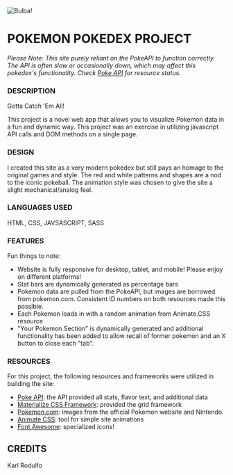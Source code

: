 ![Bulba!](http://vignette4.wikia.nocookie.net/monstermovies/images/7/77/Bulbasaur_by_Xous54.png/revision/latest/scale-to-width-down/185?cb=20120720155936)

# POKEMON POKEDEX PROJECT

_Please Note: This site purely reliant on the PokeAPI to function correctly. The API is often slow or occasionally down, which may affect this pokedex's functionality. Check [Poke API](http://pokeapi.co) for resource status._

### DESCRIPTION
Gotta Catch 'Em All!

This project is a novel web app that allows you to visualize Pokemon data in a fun and dynamic way. This project was an exercise in utilizing javascript API calls and DOM methods on a single page.

### DESIGN
I created this site as a very modern pokedex but still pays an homage to the original games and style. The red and white patterns and shapes are a nod to the iconic pokeball. The animation style was chosen to give the site a slight mechanical/analog feel.

### LANGUAGES USED
HTML, CSS, JAVSASCRIPT, SASS

### FEATURES
Fun things to note:

- Website is fully responsive for desktop, tablet, and mobile! Please enjoy on different platforms!
- Stat bars are dynamically generated as percentage bars
- Pokemon data are pulled from the PokeAPI, but images are borrowed from pokemon.com. Consistent ID numbers on both resources made this possible.
- Each Pokemon loads in with a random animation from Animate.CSS resource
- "Your Pokemon Section" is dynamically generated and additional functionality has been added to allow recall of former pokemon and an X button to close each "tab".


### RESOURCES

For this project, the following resources and frameworks were utilized in building the site:

- [Poke API](http://pokeapi.co): the API provided all stats, flavor text, and additional data
- [Materialize CSS Framework](https://materializecss.com/): provided the grid framework
- [Pokemon.com](https://www.pokemon.com/us/): images from the official Pokemon website and Nintendo.
- [Animate CSS](https://daneden.github.io/animate.css/): tool for simple site animations
- [Font Awesome](https://fontawesome.com/icons?d=gallery): specialized icons!


## CREDITS
Karl Rodulfo
